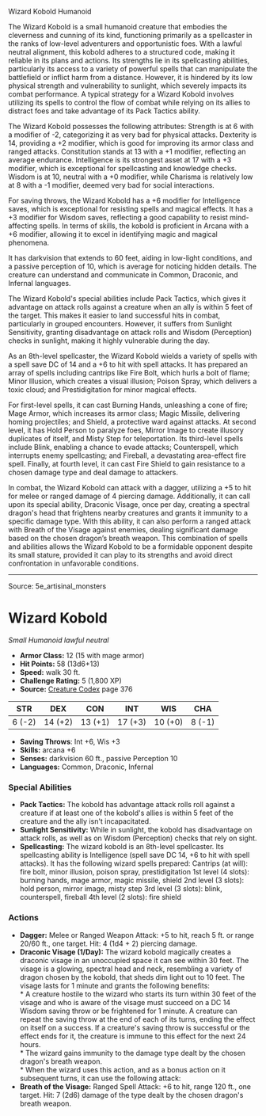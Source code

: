 <MonsterName/>Wizard Kobold</MonsterName>
<CreatureType/>Humanoid</CreatureType>

<summary>The Wizard Kobold is a small humanoid creature that embodies the cleverness and cunning of its kind, functioning primarily as a spellcaster in the ranks of low-level adventurers and opportunistic foes. With a lawful neutral alignment, this kobold adheres to a structured code, making it reliable in its plans and actions. Its strengths lie in its spellcasting abilities, particularly its access to a variety of powerful spells that can manipulate the battlefield or inflict harm from a distance. However, it is hindered by its low physical strength and vulnerability to sunlight, which severely impacts its combat performance. A typical strategy for a Wizard Kobold involves utilizing its spells to control the flow of combat while relying on its allies to distract foes and take advantage of its Pack Tactics ability.</summary>

<detail>

The Wizard Kobold possesses the following attributes: Strength is at 6 with a modifier of -2, categorizing it as very bad for physical attacks. Dexterity is 14, providing a +2 modifier, which is good for improving its armor class and ranged attacks. Constitution stands at 13 with a +1 modifier, reflecting an average endurance. Intelligence is its strongest asset at 17 with a +3 modifier, which is exceptional for spellcasting and knowledge checks. Wisdom is at 10, neutral with a +0 modifier, while Charisma is relatively low at 8 with a -1 modifier, deemed very bad for social interactions.

For saving throws, the Wizard Kobold has a +6 modifier for Intelligence saves, which is exceptional for resisting spells and magical effects. It has a +3 modifier for Wisdom saves, reflecting a good capability to resist mind-affecting spells. In terms of skills, the kobold is proficient in Arcana with a +6 modifier, allowing it to excel in identifying magic and magical phenomena.

It has darkvision that extends to 60 feet, aiding in low-light conditions, and a passive perception of 10, which is average for noticing hidden details. The creature can understand and communicate in Common, Draconic, and Infernal languages.

The Wizard Kobold's special abilities include Pack Tactics, which gives it advantage on attack rolls against a creature when an ally is within 5 feet of the target. This makes it easier to land successful hits in combat, particularly in grouped encounters. However, it suffers from Sunlight Sensitivity, granting disadvantage on attack rolls and Wisdom (Perception) checks in sunlight, making it highly vulnerable during the day.

As an 8th-level spellcaster, the Wizard Kobold wields a variety of spells with a spell save DC of 14 and a +6 to hit with spell attacks. It has prepared an array of spells including cantrips like Fire Bolt, which hurls a bolt of flame; Minor Illusion, which creates a visual illusion; Poison Spray, which delivers a toxic cloud; and Prestidigitation for minor magical effects. 

For first-level spells, it can cast Burning Hands, unleashing a cone of fire; Mage Armor, which increases its armor class; Magic Missile, delivering homing projectiles; and Shield, a protective ward against attacks. At second level, it has Hold Person to paralyze foes, Mirror Image to create illusory duplicates of itself, and Misty Step for teleportation. Its third-level spells include Blink, enabling a chance to evade attacks; Counterspell, which interrupts enemy spellcasting; and Fireball, a devastating area-effect fire spell. Finally, at fourth level, it can cast Fire Shield to gain resistance to a chosen damage type and deal damage to attackers.

In combat, the Wizard Kobold can attack with a dagger, utilizing a +5 to hit for melee or ranged damage of 4 piercing damage. Additionally, it can call upon its special ability, Draconic Visage, once per day, creating a spectral dragon's head that frightens nearby creatures and grants it immunity to a specific damage type. With this ability, it can also perform a ranged attack with Breath of the Visage against enemies, dealing significant damage based on the chosen dragon’s breath weapon. This combination of spells and abilities allows the Wizard Kobold to be a formidable opponent despite its small stature, provided it can play to its strengths and avoid direct confrontation in unfavorable conditions.</detail>



---

Source: 5e_artisinal_monsters

# Wizard Kobold

*Small* *Humanoid* *lawful neutral*

- **Armor Class:** 12 (15 with mage armor)
- **Hit Points:** 58 (13d6+13)
- **Speed:** walk 30 ft.
- **Challenge Rating:** 5 (1,800 XP)
- **Source:** [Creature Codex](https://koboldpress.com/kpstore/product/creature-codex-for-5th-edition-dnd) page 376

| STR | DEX | CON | INT | WIS | CHA |
| --- | --- | --- | --- | --- | --- |
| 6 (-2) | 14 (+2) | 13 (+1) | 17 (+3) | 10 (+0) | 8 (-1) |

- **Saving Throws**: Int +6, Wis +3
- **Skills:** arcana +6
- **Senses:** darkvision 60 ft., passive Perception 10
- **Languages:** Common, Draconic, Infernal

### Special Abilities

- **Pack Tactics:** The kobold has advantage attack rolls roll against a creature if at least one of the kobold's allies is within 5 feet of the creature and the ally isn't incapacitated.
- **Sunlight Sensitivity:** While in sunlight, the kobold has disadvantage on attack rolls, as well as on Wisdom (Perception) checks that rely on sight.
- **Spellcasting:** The wizard kobold is an 8th-level spellcaster. Its spellcasting ability is Intelligence (spell save DC 14, +6 to hit with spell attacks). It has the following wizard spells prepared:
Cantrips (at will): fire bolt, minor illusion, poison spray, prestidigitation
1st level (4 slots): burning hands, mage armor, magic missile, shield
2nd level (3 slots): hold person, mirror image, misty step
3rd level (3 slots): blink, counterspell, fireball
4th level (2 slots): fire shield

### Actions

- **Dagger:** Melee or Ranged Weapon Attack: +5 to hit, reach 5 ft. or range 20/60 ft., one target. Hit: 4 (1d4 + 2) piercing damage.
- **Draconic Visage (1/Day):** The wizard kobold magically creates a draconic visage in an unoccupied space it can see within 30 feet. The visage is a glowing, spectral head and neck, resembling a variety of dragon chosen by the kobold, that sheds dim light out to 10 feet. The visage lasts for 1 minute and grants the following benefits: <br>* A creature hostile to the wizard who starts its turn within 30 feet of the visage and who is aware of the visage must succeed on a DC 14 Wisdom saving throw or be frightened for 1 minute. A creature can repeat the saving throw at the end of each of its turns, ending the effect on itself on a success. If a creature's saving throw is successful or the effect ends for it, the creature is immune to this effect for the next 24 hours. <br>* The wizard gains immunity to the damage type dealt by the chosen dragon's breath weapon. <br>* When the wizard uses this action, and as a bonus action on it subsequent turns, it can use the following attack:
- **Breath of the Visage:** Ranged Spell Attack: +6 to hit, range 120 ft., one target. Hit: 7 (2d6) damage of the type dealt by the chosen dragon's breath weapon.




